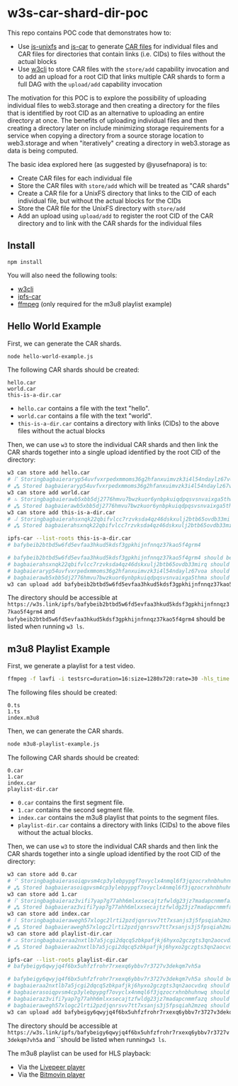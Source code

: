 # w3s-car-shard-dir-poc

This repo contains POC code that demonstrates how to:

- Use [js-unixfs](https://github.com/ipld/js-unixfs) and [js-car](https://github.com/ipld/js-car) to generate [CAR files](https://ipld.io/specs/transport/car/carv1/) for individual files and CAR files for directories that contain links (i.e. CIDs) to files without the actual blocks
- Use [w3cli](https://github.com/web3-storage/w3cli) to store CAR files with the `store/add` capability invocation and to add an upload for a root CID that links multiple CAR shards to form a full DAG with the `upload/add` capability invocation

The motivation for this POC is to explore the possibility of uploading individual files to web3.storage and then creating a directory for the files that is identified by root CID as an alternative to uploading an entire directory at once. The benefits of uploading individual files and then creating a directory later on include minimizing storage requirements for a service when copying a directory from a source storage location to web3.storage and when "iteratively" creating a directory in web3.storage as data is being computed.

The basic idea explored here (as suggested by @yusefnapora) is to:

- Create CAR files for each individual file
- Store the CAR files with `store/add` which will be treated as "CAR shards"
- Create a CAR file for a UnixFS directory that links to the CID of each individual file, but without the actual blocks for the CIDs
- Store the CAR file for the UnixFS directory with `store/add`
- Add an upload using `upload/add` to register the root CID of the CAR directory and to link with the CAR shards for the individual files

## Install

```
npm install
```

You will also need the following tools:

- [w3cli](https://github.com/web3-storage/w3cli)
- [ipfs-car](https://github.com/web3-storage/ipfs-car)
- [ffmpeg](https://ffmpeg.org/) (only required for the m3u8 playlist example)

## Hello World Example

First, we can generate the CAR shards.

```bash
node hello-world-example.js
```

The following CAR shards should be created:

```
hello.car
world.car
this-is-a-dir.car
```

- `hello.car` contains a file with the text "hello".
- `world.car` contains a file with the text "world".
- `this-is-a-dir.car` contains a directory with links (CIDs) to the above files without the actual blocks

Then, we can use `w3` to store the individual CAR shards and then link the CAR shards together into a single upload identified by the root CID of the directory:

```bash
w3 can store add hello.car
# ⠏ Storingbagbaieraryp54uvfvxrpedxmmoms36g2hfanxuimvzk3i4l54ndaylz67voa
# ⁂ Stored bagbaieraryp54uvfvxrpedxmmoms36g2hfanxuimvzk3i4l54ndaylz67voa
w3 can store add world.car
# ⠦ Storingbagbaierawb5xbb5dj2776hmvu7bwzkuor6ynbpkuiqdpqsvsnvaixga5thma
# ⁂ Stored bagbaierawb5xbb5dj2776hmvu7bwzkuor6ynbpkuiqdpqsvsnvaixga5thma
w3 can store add this-is-a-dir.car
# ⠼ Storingbagbaierahsxnqk22qbifvlcc7rzvksda4qz46dskxulj2btb65ovdb33mirq
# ⁂ Stored bagbaierahsxnqk22qbifvlcc7rzvksda4qz46dskxulj2btb65ovdb33mirq

ipfs-car --list-roots this-is-a-dir.car
# bafybeib2btbd5w6fd5evfaa3hkud5kdsf3gpkhijnfnnqz37kao5f4grm4

# bafybeib2btbd5w6fd5evfaa3hkud5kdsf3gpkhijnfnnqz37kao5f4grm4 should be the root CID of the directory DAG
# bagbaierahsxnqk22qbifvlcc7rzvksda4qz46dskxulj2btb65ovdb33mirq should be the CID of the this-is-a-dir.car CAR shard
# bagbaieraryp54uvfvxrpedxmmoms36g2hfanxuimvzk3i4l54ndaylz67voa should be the CID of the hello.car CAR shard
# bagbaierawb5xbb5dj2776hmvu7bwzkuor6ynbpkuiqdpqsvsnvaixga5thma should be the CID of the world.car CAR shard
w3 can upload add bafybeib2btbd5w6fd5evfaa3hkud5kdsf3gpkhijnfnnqz37kao5f4grm4 bagbaierahsxnqk22qbifvlcc7rzvksda4qz46dskxulj2btb65ovdb33mirq bagbaierawb5xbb5dj2776hmvu7bwzkuor6ynbpkuiqdpqsvsnvaixga5thma bagbaieraryp54uvfvxrpedxmmoms36g2hfanxuimvzk3i4l54ndaylz67voa
```

The directory should be accessible at `https://w3s.link/ipfs/bafybeib2btbd5w6fd5evfaa3hkud5kdsf3gpkhijnfnnqz37kao5f4grm4` and `bafybeib2btbd5w6fd5evfaa3hkud5kdsf3gpkhijnfnnqz37kao5f4grm4` should be listed when running `w3 ls`.

## m3u8 Playlist Example

First, we generate a playlist for a test video.

```bash
ffmpeg -f lavfi -i testsrc=duration=16:size=1280x720:rate=30 -hls_time 2 -hls_playlist_type vod -hls_segment_type mpegts -hls_segment_filename %01d.ts index.m3u8
```

The following files should be created:

```
0.ts
1.ts
index.m3u8
```

Then, we can generate the CAR shards.

```bash
node m3u8-playlist-example.js
```

The following CAR shards should be created:

```
0.car
1.car
index.car
playlist-dir.car
```

- `0.car` contains the first segment file.
- `1.car` contains the second segment file.
- `index.car` contains the m3u8 playlist that points to the segment files.
- `playlist-dir.car` contains a directory with links (CIDs) to the above files without the actual blocks.

Then, we can use `w3` to store the individual CAR shards and then link the CAR shards together into a single upload identified by the root CID of the directory:

```bash
w3 can store add 0.car
# ⠋ Storingbagbaierasoiqpvsm4cp3ylebpypgf7ovyclx4nmql6f3jqzocrxhnbhuhnwq
# ⁂ Stored bagbaierasoiqpvsm4cp3ylebpypgf7ovyclx4nmql6f3jqzocrxhnbhuhnwq
w3 can store add 1.car
# ⠏ Storingbagbaieraz3vifi7yap7g77ahh6mlxxsecajtzfwldg23jz7madapcnmmfazq
# ⁂ Stored bagbaieraz3vifi7yap7g77ahh6mlxxsecajtzfwldg23jz7madapcnmmfazq
w3 can store add index.car
# ⠇ Storingbagbaierawegh57xlogc2lrti2pzdjqnrsvv7tt7xsanjs3j5fpsqiah2mzeq
# ⁂ Stored bagbaierawegh57xlogc2lrti2pzdjqnrsvv7tt7xsanjs3j5fpsqiah2mzeq
w3 can store add playlist-dir.car
# ⠴ Storingbagbaieraa2nxtlb7a5jcgi2dqcq5zbkpafjkj6hyxo2gczgts3qn2aocvdxq
# ⁂ Stored bagbaieraa2nxtlb7a5jcgi2dqcq5zbkpafjkj6hyxo2gczgts3qn2aocvdxq

ipfs-car --list-roots playlist-dir.car
# bafybeigy6qwyjq4f6bx5uhfzfrohr7rxexq6ybbv7r3727v3dekqm7vh5a

# bafybeigy6qwyjq4f6bx5uhfzfrohr7rxexq6ybbv7r3727v3dekqm7vh5a should be the root CID of the directory DAG
# bagbaieraa2nxtlb7a5jcgi2dqcq5zbkpafjkj6hyxo2gczgts3qn2aocvdxq should be the CID of the playlist-dir.car CAR shard
# bagbaierasoiqpvsm4cp3ylebpypgf7ovyclx4nmql6f3jqzocrxhnbhuhnwq should be the CID of the 0.car CAR shard
# bagbaieraz3vifi7yap7g77ahh6mlxxsecajtzfwldg23jz7madapcnmmfazq should be the CID of the 1.car CAR shard
# bagbaierawegh57xlogc2lrti2pzdjqnrsvv7tt7xsanjs3j5fpsqiah2mzeq should be the CID of the index.car CAR shard
w3 can upload add bafybeigy6qwyjq4f6bx5uhfzfrohr7rxexq6ybbv7r3727v3dekqm7vh5a bagbaieraa2nxtlb7a5jcgi2dqcq5zbkpafjkj6hyxo2gczgts3qn2aocvdxq bagbaierasoiqpvsm4cp3ylebpypgf7ovyclx4nmql6f3jqzocrxhnbhuhnwq bagbaieraz3vifi7yap7g77ahh6mlxxsecajtzfwldg23jz7madapcnmmfazq bagbaierawegh57xlogc2lrti2pzdjqnrsvv7tt7xsanjs3j5fpsqiah2mzeq
```

The directory should be accessible at `https://w3s.link/ipfs/bafybeigy6qwyjq4f6bx5uhfzfrohr7rxexq6ybbv7r3727v3dekqm7vh5a` and ``should be listed when running`w3 ls`.

The m3u8 playlist can be used for HLS playback:

- Via the [Livepeer player](https://lvpr.tv/?url=https://w3s.link/ipfs/bafybeigy6qwyjq4f6bx5uhfzfrohr7rxexq6ybbv7r3727v3dekqm7vh5a/index.m3u8)
- Via the [Bitmovin player](https://bitmovin.com/demos/stream-test?format=hls&manifest=https%3A%2F%2Fw3s.link%2Fipfs%2Fbafybeigy6qwyjq4f6bx5uhfzfrohr7rxexq6ybbv7r3727v3dekqm7vh5a%2Findex.m3u8)
